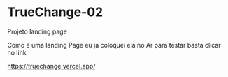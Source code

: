 # TrueChange-02
Projeto landing page

Como é uma landing Page eu ja coloquei ela no Ar
para testar basta clicar no link

https://truechange.vercel.app/

